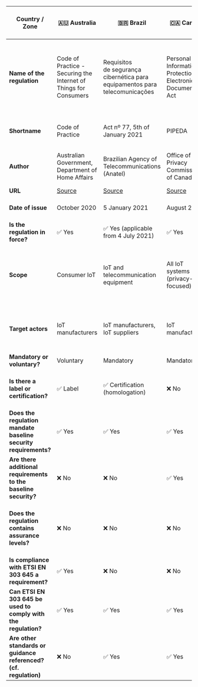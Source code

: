 | Country / Zone                                                   | 🇦🇺 Australia                                                                         | 🇧🇷 Brazil                                                                                        | 🇨🇦 Canada                                                                  | 🇨🇳 China                                                                                                      | 🇪🇺 European Union                                                                     | 🇪🇺 European Union                                                                      | 🇫🇮 Finland                                             | 🇮🇳 India                                   | 🇯🇵 Japan                                                                       | 🇸🇬 Singapore                                                                         | 🇬🇧 United Kingdom                                                    |  🇺🇸 United States of America                                            |  🇺🇸 United States of America - California                                                       |  🇺🇸 United States of America - Oregon                                        |
| ---------------------------------------------------------------- | ------------------------------------------------------------------------------------ | ------------------------------------------------------------------------------------------------ | ------------------------------------------------------------------------- | ------------------------------------------------------------------------------------------------------------- | ------------------------------------------------------------------------------------- | --------------------------------------------------------------------------------------| ------------------------------------------------------ | ----------------------------------------- | ------------------------------------------------------------------------------ | ------------------------------------------------------------------------------------ | ------------------------------------------------------------------- | ----------------------------------------------------------------------- | ---------------------------------------------------------------------------------------------- | -------------------------------------------------------------------------- |
| **Name of the regulation**                                       | Code of Practice - Securing the Internet of Things for Consumers                     | Requisitos de segurança cibernética para equipamentos para telecomunicações                      | Personal Information Protection and Electronic Documents Act              | Draft guidelines for the construction of basic security standard systems for the Internet of Things ('IoT')   | Regulation (EU) 2019/881                                                              | Articles 3(3)(e) and (f) of the Radio Equipment Directive 2014/53/EU                  | Tietoturvamerkki                                       | Public consultation on IoT cyber security | IoT Security Safety Framework                                                  | Cybersecurity labelling scheme                                                       | Proposals for regulating consumer smart product cyber security      | H.R. 1668 - IoT Cybersecurity Improvement Act of 2020                   | Senate Bill No. 327 - Information privacy: connected devices                                   | House Bill 2395                                                            |
| **Shortname**                                                    | Code of Practice                                                                     | Act nº 77, 5th of January 2021                                                                   | PIPEDA                                                                    | IoT cybersecurity guidelines                                                                                  | CyberSecurity act                                                                     | RED                                                                                   | Finnish Cybersecurity Label                            | 🛑 N/A                                    | IoT-SSF                                                                        | CSL                                                                                  | Secure by Design                                                    | IoT Cybersecurity Improvement Act of 2020                               | SB-327                                                                                         | HB 2395                                                                    |
| **Author**                                                       | Australian Government, Department of Home Affairs                                    | Brazilian Agency of Telecommunications (Anatel)                                                  | Office of the Privacy Commissioner of Canada                              | Ministry of Industry and Information Technology (MIIT)                                                        | European Commission                                                                   | European Commission                                                                   | Finnish transport and communication agency (Traficom)  | 🛑 N/A                                    | Ministry of Economy, Trade and Industry (METI)                                 | Cyber Security Agency of Singapore (CSA)                                             | Department for Digital, Media, Culture and Science                  | Congress                                                                | California State Senate                                                                        | Oregon House of Representatives                                            |
| **URL**                                                          | [Source](https://www.homeaffairs.gov.au/reports-and-pubs/files/code-of-practice.pdf) | [Source](https://www.anatel.gov.br/legislacao/atos-de-certificacao-de-produtos/2021/1505-ato-77) | [Source](https://www.priv.gc.ca/en/privacy-topics/technology/gd_iot_man/) | [Source](https://www.miit.gov.cn/gzcy/yjzj/art/2021/art_de99ecee64884ecda932604c32631b76.html)                | [Source](https://ec.europa.eu/growth/sectors/electrical-engineering/red-directive_en) | [Source](https://ec.europa.eu/growth/sectors/electrical-engineering/red-directive_en) | [Source](https://tietoturvamerkki.fi/en/)              | 🛑 N/A                                    | [Source](https://www.meti.go.jp/policy/netsecurity/wg1/IoT-SSF_ver1.0_eng.pdf) | [Source](https://www.csa.gov.sg/programmes/cybersecurity-labelling/about-cls)        | [Source](https://www.gov.uk/government/collections/secure-by-design) | [Source](https://www.congress.gov/bill/116th-congress/house-bill/1668) | [Source](https://leginfo.legislature.ca.gov/faces/billTextClient.xhtml?bill_id=201720180SB327) | [Source](https://olis.leg.state.or.us/liz/2019R1/Measures/Overview/HB2395) |
| **Date of issue**                                                | October 2020                                                                         | 5 January 2021                                                                                   | August 2020                                                               | On-going work                                                                                                 | On-going work for IoT                                                                 | On-going work for cybersecurity                                                       | 2020                                                   | On-going work                             | 5 November 2020                                                                | October 2020                                                                         | On-going work                                                        | 12 April 2020                                                          | 28 September 2018                                                                              | 16 April 2019                                                              |
| **Is the regulation in force?**                                  | ✅ Yes                                                                               | ✅ Yes (applicable from 4 July 2021)                                                            | ✅ Yes                                                                    | ❌ No                                                                                                        | ✅ Yes (not applicable to IoT yet)                                                    | ❌ No                                                                                | ✅ Yes                                                 | ❌ No                                    | ✅ Yes                                                                         | ✅ Yes                                                                              | ❌ No                                                                | ✅ Yes                                                                | ✅ Yes                                                                                         | ✅ Yes                                                                    |
| **Scope**                                                        | Consumer IoT                                                                         | IoT and telecommunication equipment                                                              | All IoT systems (privacy-focused)                                         | All IoT systems                                                                                               | All IoT systems                                                                       | Radio devices which are internet-connected, Toy devices, Wearable devices (❔ TBC)    | Consumer IoT                                           | Consumer IoT                              | All IoT devices and systems                                                    | Consumer IoT                                                                         | Consumer IoT                                                          | All IoT devices and systems                                           | Consumer IoT                                                                                    | Consumer IoT                                                              |
| **Target actors**                                                | IoT manufacturers                                                                    | IoT manufacturers, IoT suppliers                                                                 | IoT manufacturers                                                         | IoT manufacturers                                                                                             | IoT manufacturers                                                                     | IoT manufacturers                                                                     | IoT manufacturers                                      | IoT manufacturers                         | IoT manufacturers                                                              | IoT manufacturers, Consumers                                                         | IoT manufacturers (producers) and distributors                        | Federal agencies owning or controlling IoT devices and systems        | IoT manufacturers                                                                               | IoT manufacturers                                                         |
| **Mandatory or voluntary?**                                      | Voluntary                                                                            | Mandatory                                                                                        | Mandatory                                                                 | Mandatory                                                                                                     | Voluntary                                                                             | Mandatory                                                                             | Voluntary                                              | ❔ TBC                                    | Voluntary                                                                      | Voluntary                                                                            | Mandatory                                                             | Mandatory                                                             | Mandatory                                                                                       | Mandatory                                                                 |
| **Is there a label or certification?**                           | ✅ Label                                                                             | ✅ Certification (homologation)                                                                 | ❌ No                                                                     | ✅ Certification                                                                                             | ✅ Certification                                                                      | ❌ No                                                                                | ✅ Label                                               | ✅ Label                                 | ❌ No                                                                          | ✅ Label (levels 1 and 2), Certification (levels 3 and 4)                           | ✅ Label                                                             | ❌ No                                                                 | ❌ No                                                                                          | ❌ No                                                                     |
| **Does the regulation mandate baseline security requirements?**  | ✅ Yes                                                                               | ✅ Yes                                                                                          | ✅ Yes                                                                    | ✅ Yes                                                                                                       | ✅ Yes                                                                                | ✅ Yes                                                                               | ✅ Yes                                                 | ❔ TBC                                   | ❌ No                                                                           | ✅ Yes                                                                              | ✅ Yes                                                               | ✅ Yes                                                               | ✅ Yes                                                                                          | ✅ Yes                                                                   |
| **Are there additional requirements to the baseline security?**  | ❌ No                                                                                | ❌ No                                                                                           | ✅ Yes                                                                    | ✅ Yes                                                                                                       | ❌ No                                                                                 | ❌ No                                                                                | ✅ Yes                                                 | ❔ TBC                                   | 🛑 N/A                                                                          | ✅ Yes                                                                              | ✅ Yes                                                               | ✅ Yes                                                               | ❌ No                                                                                           | ❌ No                                                                    |
| **Does the regulation contains assurance levels?**               | ❌ No                                                                                | ❌ No                                                                                           | ❌ No                                                                     | ❔ TBC                                                                                                        | ✅ Yes                                                                               | ❌ No                                                                                | ✅ Yes                                                  | ❔ TBC                                   | 🛑 N/A                                                                         | ✅ Yes, 4 levels (self-assessment to third-party verification by an accredited lab) | ❌ No                                                                | ❌ No                                                                 | ❌ No                                                                                           | ❌ No                                                                   |
| **Is compliance with ETSI EN 303 645 a requirement?**            | ✅ Yes                                                                               | ❌ No                                                                                           | ❌ No                                                                     | ❌ No                                                                                                        | ❔ TBC (very likely to be ✅ Yes)                                                     | ❌ No                                                                                | ✅ Yes                                                 | ❔ TBC                                    | ❌ No                                                                          | ✅ Yes                                                                              | ✅ Yes                                                               | ❌ No                                                                | ❌ No                                                                                            | ❌ No                                                                   |
| **Can ETSI EN 303 645 be used to comply with the regulation?**   | ✅ Yes                                                                               | ✅ Yes                                                                                          | ✅ Yes                                                                    | ✅ Yes                                                                                                       | ✅ Yes                                                                                | ✅ Yes                                                                               | ✅ Yes                                                 | ✅ Yes                                   | ✅ Yes                                                                         | ✅ Yes                                                                              | ✅ Yes                                                               |  🆗 Partially                                                         | ✅ Yes                                                                                          | ✅ Yes                                                                   |
| **Are other standards or guidance referenced? (cf. regulation)** | ❌ No                                                                                | ✅ Yes                                                                                          | ✅ Yes                                                                    | ✅ Yes                                                                                                       | ❌ No                                                                                 | ❌ No                                                                                | ✅ Yes                                                 | ❔ TBC                                   | ✅ Yes                                                                          | ✅ Yes                                                                              | ❌ No                                                                | ✅ Yes                                                               | ❌ No                                                                                           | ❌ No                                                                    |

